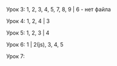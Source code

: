 Урок 3: 1, 2, 3, 4, 5, 7, 8, 9 | 6 - нет файла

Урок 4: 1, 2, 4 | 3

Урок 5: 1, 2, 3 | 4

Урок 6: 1 | 2(js), 3, 4, 5

Урок 7:

